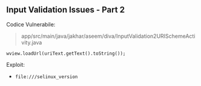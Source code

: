 ## Input Validation Issues - Part 2

Codice Vulnerabile:

> app/src/main/java/jakhar/aseem/diva/InputValidation2URISchemeActivity.java

```
wview.loadUrl(uriText.getText().toString());
```

Exploit:

- `file:///selinux_version`
